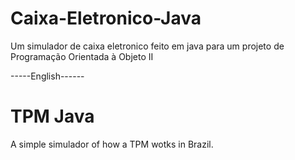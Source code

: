 # Caixa-Eletronico-Java
Um simulador de caixa eletronico feito em java para um projeto de Programação Orientada à Objeto II

-----English------

# TPM Java
A simple simulador of how a TPM wotks in Brazil. 
